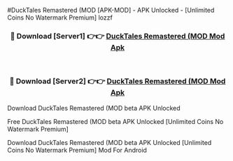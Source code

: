 #DuckTales Remastered (MOD [APK-MOD] - APK Unlocked - [Unlimited Coins No Watermark Premium] lozzf



<div align="center">

<h3>🔴 Download [Server1] 👉👉 <a href="https://momento.my/?title=DuckTales_Remastered_(MOD">DuckTales Remastered (MOD Mod Apk</a></h3><br>

<h3>🔴 Download [Server2] 👉👉 <a href="https://momento.my/?title=DuckTales_Remastered_(MOD">DuckTales Remastered (MOD Mod Apk</a></h3>
</div>



Download DuckTales Remastered (MOD beta APK Unlocked

Free DuckTales Remastered (MOD beta APK Unlocked [Unlimited Coins No Watermark Premium]

Download DuckTales Remastered (MOD beta APK Unlocked [Unlimited Coins No Watermark Premium] Mod For Android

